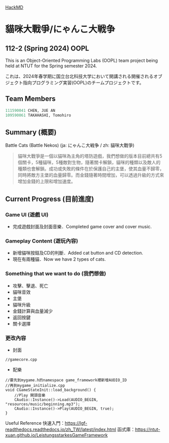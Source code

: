 [HackMD](https://hackmd.io/@JUEANC/JUEANC2024OOPL)

# 貓咪大戰爭/にゃんこ大戦争
## 112-2 (Spring 2024) OOPL
This is an Object-Oriented Programming Labs (OOPL) team project being held at NTUT for the Spring semester 2024.

これは、2024年春学期に国立台北科技大学において開講される開催されるオブジェクト指向プログラミング実習(OOPL)のチームプロジェクトです。

## Team Members

```python
111590041 CHEN, JUE AN 
109590061 TAKAHASHI, Tomohiro
```

## Summary (概要)
Battle Cats (Battle Nekos) (ja: にゃんこ大戦争 / zh: 貓咪大戰爭)



> 貓咪大戰爭是一個以貓咪為主角的塔防遊戲，我們想做的版本目前總共有5個關卡，5種貓咪，5種敵對生物，隨著關卡解鎖，貓咪的種類以及敵人的種類也會解鎖。成功或失敗的條件在於保護自己的主堡，使其血量不歸零，同時將敵方主堡的血量歸零。而金錢隨著時間增加，可以透過升級的方式來增加金錢的上限和增加速度。

## Current Progress (目前進度)

### Game UI (遊戲 UI)
- 完成遊戲封面及封面音樂．Completed game cover and cover music.
### Gameplay Content (遊玩內容)
- 新增貓咪按鈕及CD的判斷．Added cat button and CD detection.
- 現在有兩種貓．Now we have 2 types of cats.

### Something that we want to do (我們想做)
- 攻擊、擊退、死亡
- 貓咪音效
- 主堡
- 貓咪升級
- 金錢計算與血量減少
- 返回按鍵
- 關卡選擇



### 更改內容

- 封面
```cpp=
//gamecore.cpp
```

- 配樂
```cpp=
//要先到mygame.h的namespace game_framework裡新增AUDIO_ID
//再到mygame_initialize.cpp
void CGameStateInit::load_background() {
    //Play 開頭音樂
	CAudio::Instance()->Load(AUDIO_BEGIN, "resources/music/beginning.mp3");	
	CAudio::Instance()->Play(AUDIO_BEGIN, true);
}
```

Useful Reference
快速入門：https://lgf-readthedocs.readthedocs.io/zh_TW/latest/index.html
函式庫：https://ntut-xuan.github.io/LeistungsstarkesGameFramework








